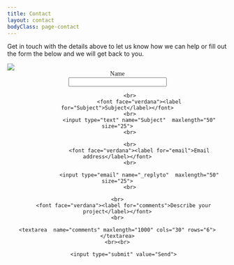 ```yaml
---
title: Contact
layout: contact
bodyClass: page-contact
---
```


Get in touch with the details above to let us know how we can help or fill out the form the below and we will get back to you.

<img src="/consulting/images/map-aix.jpg">

<form action="https://formspree.io/xavier.avrillier@gmail.com" method="POST">
<center>
                  <font face="verdana"><label for="Name">Name</label></font>
            <br>
                  <input type="text" name="Name / Company"  maxlength="50" size="25">
            <br>

            <br>
                  <font face="verdana"><label for="Subject">Subject</label></font>
            <br>
                  <input type="text" name="Subject"  maxlength="50" size="25">
            <br>

            <br>
                  <font face="verdana"><label for="email">Email address</label></font>
            <br>

                  <input type="email" name="_replyto"  maxlength="50" size="25">
            <br>

	<br>
  		<font face="verdana"><label for="comments">Describe your project</label></font>
	<br>

  	<textarea  name="comments" maxlength="1000" cols="30" rows="6"></textarea>
	<br><br>

        <input type="submit" value="Send">
<br>

</center>
</form> 
<!--
<form action="https://formspree.io/contact@vxav.fr" method="POST">
<center>
<table border="0">
      <tr>
            <td style="text-align:center">
                  <label for="Name">Name</label>
            </td>
			<tr></tr>
            <td style="text-align:center">
                  <input type="text" name="Name"  maxlength="50" size="30">
            </td>
      </tr>
      <tr>
            <td style="text-align:center">
                  <label for="Subject">Subject</label>
            </td><tr></tr>
            <td style="text-align:center">
                  <input type="text" name="Subject"  maxlength="50" size="30">
            </td>
      </tr>
      <tr>
            <td style="text-align:center">
                  <label for="email">Email address</label>
            </td><tr></tr>
            <td style="text-align:center">
                  <input type="email" name="_replyto"  maxlength="50" size="30">
            </td>
      </tr>
	   <td style="text-align:center">
  <label for="comments">Comments</label>
 </td><tr></tr>
 <td style="text-align:center">
  <textarea  name="comments" maxlength="1000" cols="25" rows="6"></textarea>
 </td>
      <tr>
            <td style="text-align:center">
                  <input type="submit" value="Send">
            </td>
      </tr>
</table>
</center>
</form> 

